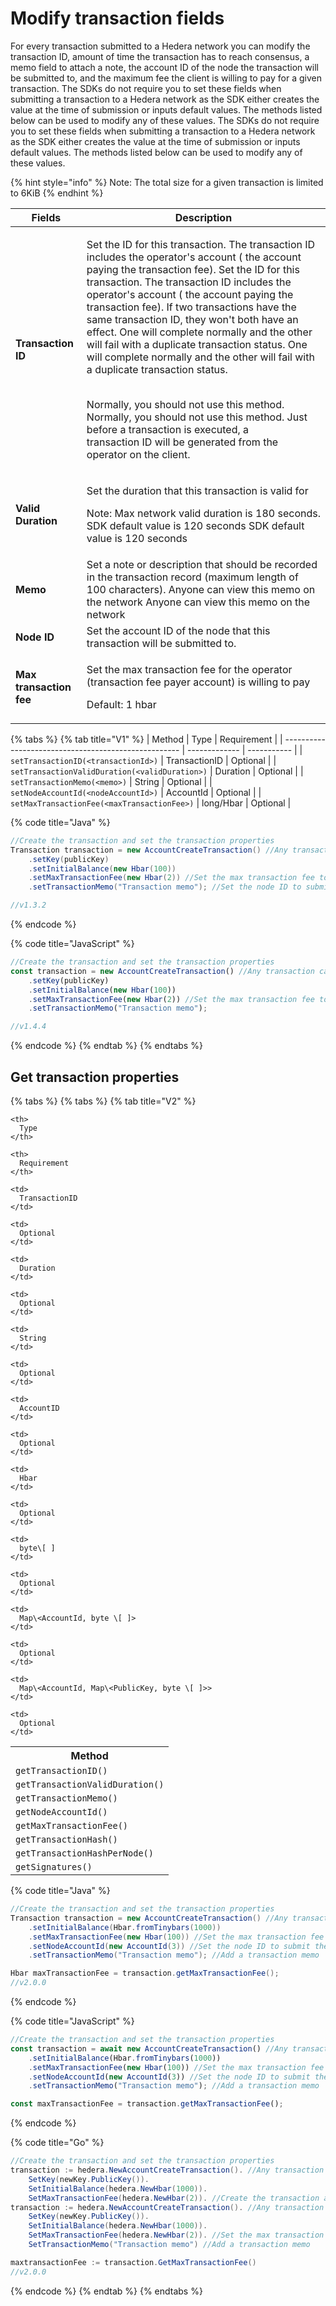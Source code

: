 # Modify transaction fields

For every transaction submitted to a Hedera network you can modify the transaction ID, amount of time the transaction has to reach consensus, a memo field to attach a note, the account ID of the node the transaction will be submitted to, and the maximum fee the client is willing to pay for a given transaction. The SDKs do not require you to set these fields when submitting a transaction to a Hedera network as the SDK either creates the value at the time of submission or inputs default values. The methods listed below can be used to modify any of these values. The SDKs do not require you to set these fields when submitting a transaction to a Hedera network as the SDK either creates the value at the time of submission or inputs default values. The methods listed below can be used to modify any of these values.

{% hint style="info" %}
Note: The total size for a given transaction is limited to 6KiB
{% endhint %}

| **Fields**              | **Description**                                                                                                                                                                                   |
| ----------------------- | ------------------------------------------------------------------------------------------------------------------------------------------------------------------------------------------------- |
| **Transaction ID**      | <p>Set the ID for this transaction. The transaction ID includes the operator's account ( the account paying the transaction fee). Set the ID for this transaction. The transaction ID includes the operator's account ( the account paying the transaction fee). If two transactions have the same transaction ID, they won't both have an effect. One will complete normally and the other will fail with a duplicate transaction status. One will complete normally and the other will fail with a duplicate transaction status.</p><p><br>Normally, you should not use this method. Normally, you should not use this method. Just before a transaction is executed, a<br>transaction ID will be generated from the operator on the client.</p>                                                                                                                                                |
| **Valid Duration**      | <p>Set the duration that this transaction is valid for</p><p>Note: Max network valid duration is 180 seconds. SDK default value is 120 seconds SDK default value is 120 seconds</p>                                                                                                                                                |
| **Memo**                | Set a note or description that should be recorded in the transaction record (maximum length of 100 characters). Anyone can view this memo on the network Anyone can view this memo on the network |
| **Node ID**             | Set the account ID of the node that this transaction will be submitted to.                                                                                                                        |
| **Max transaction fee** | <p>Set the max transaction fee for the operator (transaction fee payer account) is willing to pay</p><p>Default: 1 hbar</p>                                                                                                                                                |

{% tabs %}
{% tab title="V1" %}
| Method                                               | Type          | Requirement |
| ---------------------------------------------------- | ------------- | ----------- |
| `setTransactionID(<transactionId>)`            | TransactionID | Optional    |
| `setTransactionValidDuration(<validDuration>)` | Duration      | Optional    |
| `setTransactionMemo(<memo>)`                   | String        | Optional    |
| `setNodeAccountId(<nodeAccountId>)`            | AccountId     | Optional    |
| `setMaxTransactionFee(<maxTransactionFee>)`    | long/Hbar     | Optional    |

{% code title="Java" %}
```java
//Create the transaction and set the transaction properties
Transaction transaction = new AccountCreateTransaction() //Any transaction can be applied here
    .setKey(publicKey)
    .setInitialBalance(new Hbar(100))
    .setMaxTransactionFee(new Hbar(2)) //Set the max transaction fee to 2 hbar
    .setTransactionMemo("Transaction memo"); //Set the node ID to submit the transaction to

//v1.3.2
```
{% endcode %}

{% code title="JavaScript" %}
```javascript
//Create the transaction and set the transaction properties
const transaction = new AccountCreateTransaction() //Any transaction can be applied here
    .setKey(publicKey)
    .setInitialBalance(new Hbar(100))
    .setMaxTransactionFee(new Hbar(2)) //Set the max transaction fee to 2 hbar
    .setTransactionMemo("Transaction memo"); 

//v1.4.4
```
{% endcode %}
{% endtab %}
{% endtabs %}

## Get transaction properties

{% tabs %}
{% tabs %}
{% tab title="V2" %}
<table spaces-before="0">
  <tr>
    <th>
      Method
    </th>
    
    <th>
      Type
    </th>
    
    <th>
      Requirement
    </th>
  </tr>
  
  <tr>
    <td>
      <code>getTransactionID()</code>
    </td>
    
    <td>
      TransactionID
    </td>
    
    <td>
      Optional
    </td>
  </tr>
  
  <tr>
    <td>
      <code>getTransactionValidDuration()</code>
    </td>
    
    <td>
      Duration
    </td>
    
    <td>
      Optional
    </td>
  </tr>
  
  <tr>
    <td>
      <code>getTransactionMemo()</code>
    </td>
    
    <td>
      String
    </td>
    
    <td>
      Optional
    </td>
  </tr>
  
  <tr>
    <td>
      <code>getNodeAccountId()</code>
    </td>
    
    <td>
      AccountID
    </td>
    
    <td>
      Optional
    </td>
  </tr>
  
  <tr>
    <td>
      <code>getMaxTransactionFee()</code>
    </td>
    
    <td>
      Hbar
    </td>
    
    <td>
      Optional
    </td>
  </tr>
  
  <tr>
    <td>
      <code>getTransactionHash()</code>
    </td>
    
    <td>
      byte\[ ]
    </td>
    
    <td>
      Optional
    </td>
  </tr>
  
  <tr>
    <td>
      <code>getTransactionHashPerNode()</code>
    </td>
    
    <td>
      Map\<AccountId, byte \[ ]>
    </td>
    
    <td>
      Optional
    </td>
  </tr>
  
  <tr>
    <td>
      <code>getSignatures()</code>
    </td>
    
    <td>
      Map\<AccountId, Map\<PublicKey, byte \[ ]>>
    </td>
    
    <td>
      Optional
    </td>
  </tr>
</table>

{% code title="Java" %}
```java
//Create the transaction and set the transaction properties
Transaction transaction = new AccountCreateTransaction() //Any transaction can be applied here
    .setInitialBalance(Hbar.fromTinybars(1000))
    .setMaxTransactionFee(new Hbar(100)) //Set the max transaction fee to 100 hbar
    .setNodeAccountId(new AccountId(3)) //Set the node ID to submit the transaction to
    .setTransactionMemo("Transaction memo"); //Add a transaction memo

Hbar maxTransactionFee = transaction.getMaxTransactionFee();
//v2.0.0
```
{% endcode %}

{% code title="JavaScript" %}
```javascript
//Create the transaction and set the transaction properties
const transaction = await new AccountCreateTransaction() //Any transaction can be applied here
    .setInitialBalance(Hbar.fromTinybars(1000))
    .setMaxTransactionFee(new Hbar(100)) //Set the max transaction fee to 100 hbar
    .setNodeAccountId(new AccountId(3)) //Set the node ID to submit the transaction to
    .setTransactionMemo("Transaction memo"); //Add a transaction memo

const maxTransactionFee = transaction.getMaxTransactionFee();
```
{% endcode %}

{% code title="Go" %}
```java
//Create the transaction and set the transaction properties
transaction := hedera.NewAccountCreateTransaction(). //Any transaction can be applied here
    SetKey(newKey.PublicKey()).
    SetInitialBalance(hedera.NewHbar(1000)). 
    SetMaxTransactionFee(hedera.NewHbar(2)). //Create the transaction and set the transaction properties
transaction := hedera.NewAccountCreateTransaction(). //Any transaction can be applied here
    SetKey(newKey.PublicKey()).
    SetInitialBalance(hedera.NewHbar(1000)). 
    SetMaxTransactionFee(hedera.NewHbar(2)). //Set the max transaction fee to 2 hbar
    SetTransactionMemo("Transaction memo") //Add a transaction memo

maxtransactionFee := transaction.GetMaxTransactionFee()
//v2.0.0         
```
{% endcode %}
{% endtab %}
{% endtabs %}

##
